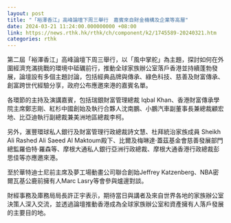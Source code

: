 ```yaml
---
layout: post
title: "「裕澤香江」高峰論壇下周三舉行　嘉賓來自財金機構及企業等高層"
date: 2024-03-21 11:24:00.000000000 +08:00
link: https://news.rthk.hk/rthk/ch/component/k2/1745589-20240321.htm
categories: rthk
---
```


第二屆「裕澤香江」高峰論壇下周三舉行，以「風中掌舵」為主題，探討如何在外圍經濟充滿挑戰的環境中砥礪前行，推動全球家族辦公室落戶香港並持續蓬勃發展，論壇設有多個主題討論，包括經典品牌與傳承、綠色科技、慈善及財富傳承、創富跨世代經驗分享，政府公布應邀來港的嘉賓名單。

各環節的主持及演講嘉賓，包括瑞銀財富管理總裁 Iqbal Khan、香港財富傳承學院主席鄭志剛、紅杉中國創始及執行合夥人沈南鵬、小鵬汽車副董事長兼總裁顧宏地、比亞迪執行副總裁兼美洲地區總裁李柯。

另外，滙豐環球私人銀行及財富管理行政總裁詩文慧、杜拜統治家族成員 Sheikh Ali Rashed Ali Saeed Al Maktoum殿下、比爾及梅琳達·蓋茲基金會慈善發展部門總監羅伯特·羅森等、摩根大通私人銀行亞洲行政總裁、摩根大通香港行政總裁彭思佳等亦應邀來港。

至於華特迪士尼前主席及夢工場動畫公司聯合創始Jeffrey Katzenberg、NBA密爾瓦基公鹿前擁有人Marc Lasry等會參與爐邊對談。

財經事務及庫務局局長許正宇表示，期待當日與講者及來自世界各地的家族辦公室決策人深入交流，並透過論壇推動香港成為全球家族辦公室和資產擁有人落戶發展的主要目的地。
